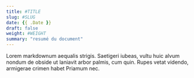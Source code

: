 ```yaml
---
title: #TITLE
slug: #SLUG
date: {{ .Date }}
draft: false
weight: #WEIGHT
summary: "resumé du document"
---
```


Lorem markdownum aequalis strigis. Saetigeri iubeas, vultu huic alvum nondum
de obside ut laniavit arbor palmis, cum quin. Rupes vetat videndo, armigerae
crimen habet Priamum nec.
